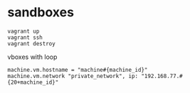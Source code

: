 # sandboxes



~~~~
vagrant up
vagrant ssh
vagrant destroy
~~~~
vboxes with loop
~~~~
machine.vm.hostname = "machine#{machine_id}"
machine.vm.network "private_network", ip: "192.168.77.#{20+machine_id}"
~~~~
